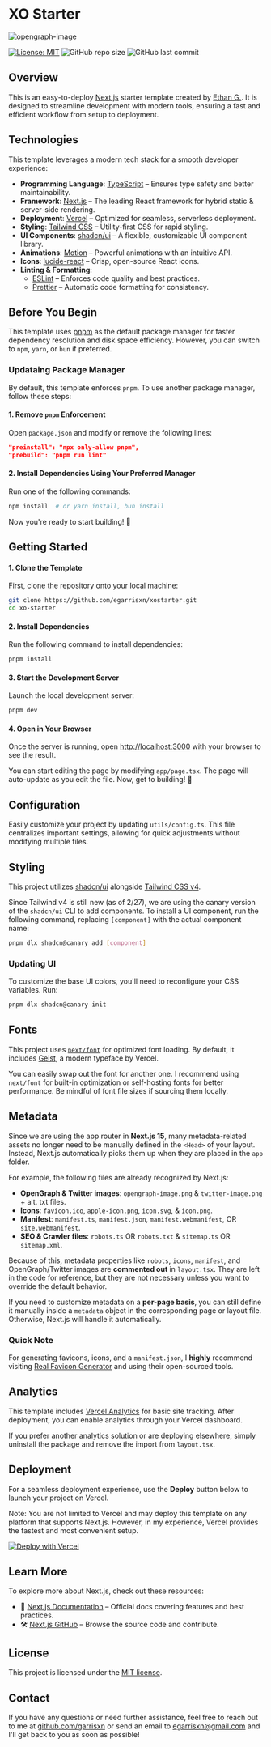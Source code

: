 # **XO Starter**

![opengraph-image](https://github.com/user-attachments/assets/a49fec98-b71b-4f67-8dbd-9c77156effb0)

[![License: MIT](https://img.shields.io/badge/License-MIT-yellow.svg)](https://opensource.org/licenses/MIT) ![GitHub repo size](https://img.shields.io/github/repo-size/egarrisxn/xostarter) ![GitHub last commit](https://img.shields.io/github/last-commit/egarrisxn/xostarter)

## **Overview**

This is an easy-to-deploy [Next.js](https://nextjs.org) starter template created by [Ethan G.](https://egxo.dev). It is designed to streamline development with modern tools, ensuring a fast and efficient workflow from setup to deployment.

## **Technologies**

This template leverages a modern tech stack for a smooth developer experience:

- **Programming Language**: [TypeScript](https://www.typescriptlang.org/) – Ensures type safety and better maintainability.
- **Framework**: [Next.js](https://nextjs.org/) – The leading React framework for hybrid static & server-side rendering.
- **Deployment**: [Vercel](https://vercel.com) – Optimized for seamless, serverless deployment.
- **Styling**: [Tailwind CSS](https://tailwindcss.com/) – Utility-first CSS for rapid styling.
- **UI Components**: [shadcn/ui](https://ui.shadcn.com/) – A flexible, customizable UI component library.
- **Animations**: [Motion](https://motion.dev) – Powerful animations with an intuitive API.
- **Icons**: [lucide-react](https://lucide.dev/) – Crisp, open-source React icons.
- **Linting & Formatting**:
  - [ESLint](https://eslint.org/) – Enforces code quality and best practices.
  - [Prettier](https://prettier.io/) – Automatic code formatting for consistency.

## **Before You Begin**

This template uses [pnpm](https://pnpm.io) as the default package manager for faster dependency resolution and disk space efficiency. However, you can switch to `npm`, `yarn`, or `bun` if preferred.

### Updataing Package Manager

By default, this template enforces `pnpm`. To use another package manager, follow these steps:

#### 1. Remove `pnpm` Enforcement

Open `package.json` and modify or remove the following lines:

```json
"preinstall": "npx only-allow pnpm",
"prebuild": "pnpm run lint"
```

#### 2. Install Dependencies Using Your Preferred Manager

Run one of the following commands:

```bash
npm install  # or yarn install, bun install
```

Now you're ready to start building! 🚀

## **Getting Started**

#### 1. Clone the Template

First, clone the repository onto your local machine:

```bash
git clone https://github.com/egarrisxn/xostarter.git
cd xo-starter
```

#### 2. Install Dependencies

Run the following command to install dependencies:

```bash
pnpm install
```

#### 3. Start the Development Server

Launch the local development server:

```bash
pnpm dev
```

#### 4. Open in Your Browser

Once the server is running, open [http://localhost:3000](http://localhost:3000) with your browser to see the result.

You can start editing the page by modifying `app/page.tsx`. The page will auto-update as you edit the file. Now, get to building! 🚀

## **Configuration**

Easily customize your project by updating `utils/config.ts`. This file centralizes important settings, allowing for quick adjustments without modifying multiple files.

## **Styling**

This project utilizes [shadcn/ui](https://ui.shadcn.com/) alongside [Tailwind CSS v4](https://tailwindcss.com/blog/tailwindcss-v4).

Since Tailwind v4 is still new (as of 2/27), we are using the canary version of the `shadcn/ui` CLI to add components. To install a UI component, run the following command, replacing `[component]` with the actual component name:

```bash
pnpm dlx shadcn@canary add [component]
```

### Updating UI

To customize the base UI colors, you'll need to reconfigure your CSS variables. Run:

```bash
pnpm dlx shadcn@canary init
```

## **Fonts**

This project uses [`next/font`](https://nextjs.org/docs/app/building-your-application/optimizing/fonts) for optimized font loading. By default, it includes [Geist](https://vercel.com/font), a modern typeface by Vercel.

You can easily swap out the font for another one. I recommend using `next/font` for built-in optimization or self-hosting fonts for better performance. Be mindful of font file sizes if sourcing them locally.

## **Metadata**

Since we are using the app router in **Next.js 15**, many metadata-related assets no longer need to be manually defined in the `<Head>` of your layout. Instead, Next.js automatically picks them up when they are placed in the `app` folder.

For example, the following files are already recognized by Next.js:

- **OpenGraph & Twitter images**: `opengraph-image.png` & `twitter-image.png` + alt. txt files.
- **Icons**: `favicon.ico`, `apple-icon.png`, `icon.svg`, & `icon.png`.
- **Manifest**: `manifest.ts`, `manifest.json`, `manifest.webmanifest`, OR `site.webmanifest`.
- **SEO & Crawler files**: `robots.ts` OR `robots.txt` & `sitemap.ts` OR `sitemap.xml`.

Because of this, metadata properties like `robots`, `icons`, `manifest`, and OpenGraph/Twitter images are **commented out** in `layout.tsx`. They are left in the code for reference, but they are not necessary unless you want to override the default behavior.

If you need to customize metadata on a **per-page basis**, you can still define it manually inside a `metadata` object in the corresponding page or layout file. Otherwise, Next.js will handle it automatically.

### Quick Note

For generating favicons, icons, and a `manifest.json`, I **highly** recommend visiting [Real Favicon Generator](https://realfavicongenerator.net) and using their open-sourced tools.

## **Analytics**

This template includes [Vercel Analytics](https://vercel.com/docs/analytics) for basic site tracking. After deployment, you can enable analytics through your Vercel dashboard.

If you prefer another analytics solution or are deploying elsewhere, simply uninstall the package and remove the import from `layout.tsx`.

## **Deployment**

For a seamless deployment experience, use the **Deploy** button below to launch your project on Vercel.

Note: You are not limited to Vercel and may deploy this template on any platform that supports Next.js. However, in my experience, Vercel provides the fastest and most convenient setup.

[![Deploy with Vercel](https://vercel.com/button)](https://vercel.com/new/clone?repository-url=https%3A%2F%2Fgithub.com%2Fegarrisxn%2Fxostarter)

## **Learn More**

To explore more about Next.js, check out these resources:

- 📖 [Next.js Documentation](https://nextjs.org/docs) – Official docs covering features and best practices.
- 🛠️ [Next.js GitHub](https://github.com/vercel/next.js) – Browse the source code and contribute.

## **License**

This project is licensed under the [MIT license](https://opensource.org/licenses/MIT).

## **Contact**

If you have any questions or need further assistance, feel free to reach out to me at [github.com/garrisxn](https://github.com/egarrisxn) or send an email to [egarrisxn@gmail.com](mailto:egarrisxn@gmail.com) and I'll get back to you as soon as possible!
